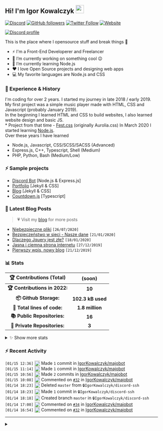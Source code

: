 <!-- ## Hi! I'm Igor Kowalczyk 🖐️ -->
## Hi! I'm Igor Kowalczyk <img src="https://raw.githubusercontent.com/igorkowalczyk/igorkowalczyk/master/src/images/wave.gif" width="27px">
[![Discord](https://img.shields.io/discord/666599184844980224?color=333&label=Chat&logo=discord&logoColor=fff&style=flat-square)](https://discord.gg/bVNNHuQ)
[![GitHub followers](https://img.shields.io/github/followers/igorkowalczyk?color=333&label=Follow&logo=github&logoColor=fff&style=flat-square)](https://github.com/IgorKowalczyk?tab=followers)
[![Twitter Follow](https://img.shields.io/twitter/follow/majonezexe?color=333&label=Follow&logo=twitter&logoColor=fff&style=flat-square)](https://twitter.com/majonezexe)
[![Website](https://img.shields.io/website?down_color=333&down_message=off&label=Website&logo=firefox&logoColor=fff&style=flat-square&up_color=333&up_message=up&url=https%3A%2F%2Figorkowalczyk.github.io)](https://igorkowalczyk.github.io)

[![Discord profile](https://discord.c99.nl/widget/theme-3/544164729354977282.png)](https://discord.com/users/544164729354977282)

This is the place where I opensource stuff and break things :rofl:

- ⚡  I'm a Front-End Developerer and Freelancer
- 🔭 I’m currently working on something cool :wink:
- 🌱 I’m currently learning Node.js
- ❤️ I love Open Source projects and designing web apps
- 💻 My favorite languages are Node.js and CSS

### 💪 Experience & History
I'm coding for over 2 years. I started my journey in late 2018 / early 2019.<br>
My first project was a simple music player made with HTML, CSS and Javascript (probably January 2019).<br>
In the beginning I learned HTML and CSS to build websites, I also learned website design and basic JS.<br>
\* Project from that time - [Fest.css](https://github.com/igorkowalczyk/fest) (originally Aurolia.css)
In March 2020 I started learning [Node.js](https://nodejs.org).<br>
Over these years I have learned
 * Node.js, Javascript, CSS/SCSS/SACSS (Advanced)
 * Express.js, C++, Typescript, Shell (Medium)
 * PHP, Python, Bash (Medium/Low)

### ⚡ Sample projects

* [Discord Bot](https://github.com/igorkowalczyk/majobot) [Node.js & Express.js]
* [Portfolio](https://igorkowalczyk.github.io) [Jekyll & CSS] 
* [Blog](https://igorkowalczyk.github.io/blog) [Jekyll & CSS] 
* [Countdown.js](https://igorkowalczyk.github.io/countdown) [Typescript] 

### 📕 Latest Blog Posts
> 💗 Visit my [blog](https://igorkowalczyk.github.io/blog) for more posts
<!-- START_SECTION:feed -->
   - [Niebezpieczne pliki](https://igorkowalczyk.github.io/blog/internet/2020/07/27/Niebezpieczne-pliki) `[26/07/2020]`
- [Bezpieczeństwo w sieci - Nasze dane](https://igorkowalczyk.github.io/blog/internet/2020/01/22/Bezpiecze%C5%84stwo-w-sieci-nasze-dane) `[21/01/2020]`
- [Dlaczego Jquery jest złe?](https://igorkowalczyk.github.io/blog/internet/programowanie/javascript/2020/01/19/Dlaczego-Jquery-jest-z%C5%82e) `[18/01/2020]`
- [Jasna i ciemna strona internetu](https://igorkowalczyk.github.io/blog/internet/2019/12/28/Jasna-i-ciemna-strona-internetu) `[27/12/2019]`
- [Pierwszy wpis, nowy blog](https://igorkowalczyk.github.io/blog/offtop/2019/12/22/Pierwszy-wpis,-nowy-blog) `[21/12/2019]`
<!-- Posts last updated on Sun Jan 16 2022 04:31:55 GMT+0000 (Coordinated Universal Time) -->
   <!-- END_SECTION:feed -->

### 📊 Stats

<!--START_SECTION:waka-->
 | 🏆 Contributions (Total) | (soon) |
|:-:|:-:|
| **🏆 Contributions in 2022:** | **10**|
| **📦 Github Storage:** | **102.3 kB used**|
| **📝 Total lines of code:** | **1.8 million**|
| **📚 Public Repositories:** | **16** |
| **🔑 Private Repositories:** | **3** |
<details><summary>✨ Show more stats</summary>

#### 🌞 I work most during day 

```text
🌞 Morning    152 commits    ████░░░░░░░░░░░░░░░░░░░░░   16.36% 
🌆 Daytime    468 commits    ████████████░░░░░░░░░░░░░   50.38% 
🌃 Evening    296 commits    ████████░░░░░░░░░░░░░░░░░   31.86% 
🌙 Night      13 commits     ░░░░░░░░░░░░░░░░░░░░░░░░░   1.4%
```
#### 📅 I'm most productive on Wednesday 

```text
Monday       128 commits    ███░░░░░░░░░░░░░░░░░░░░░░   13.78% 
Tuesday      174 commits    ████░░░░░░░░░░░░░░░░░░░░░   18.73% 
Wednesday    190 commits    █████░░░░░░░░░░░░░░░░░░░░   20.45% 
Thursday     137 commits    ███░░░░░░░░░░░░░░░░░░░░░░   14.75% 
Friday       122 commits    ███░░░░░░░░░░░░░░░░░░░░░░   13.13% 
Saturday     112 commits    ███░░░░░░░░░░░░░░░░░░░░░░   12.06% 
Sunday       66 commits     █░░░░░░░░░░░░░░░░░░░░░░░░   7.1%
```


#### 📊 Weekly work stats 

```text
💬 Programming Languages: 
JavaScript               8 hrs 43 mins       ██████████████████████░░░   90.13% 
JSON                     29 mins             █░░░░░░░░░░░░░░░░░░░░░░░░   5.05% 
HTML                     15 mins             ░░░░░░░░░░░░░░░░░░░░░░░░░   2.72% 
Markdown                 5 mins              ░░░░░░░░░░░░░░░░░░░░░░░░░   0.86% 
Other                    2 mins              ░░░░░░░░░░░░░░░░░░░░░░░░░   0.42%

💻 Operating System: 
Linux                    9 hrs 40 mins       █████████████████████████   100.0%
```

</details>

<!-- Wakatime stats generated at 2022-01-16 04:00:40.993977 -->
<!--END_SECTION:waka-->

### :zap: Recent Activity
<!--START_SECTION:activity-->
`[01/15 12:36]` <a href="https://github.com/igorkowalczyk" title="📝"><img alt="📝" src="https://github.com/igorkowalczykbot/github-activity/raw/master/icons/commit.png" align="top" height="18"></a> Made `1` commit in [IgorKowalczyk/majobot](https://github.com/IgorKowalczyk/majobot)  
`[01/15 11:14]` <a href="https://github.com/igorkowalczyk" title="📝"><img alt="📝" src="https://github.com/igorkowalczykbot/github-activity/raw/master/icons/commit.png" align="top" height="18"></a> Made `1` commit in [IgorKowalczyk/majobot](https://github.com/IgorKowalczyk/majobot)  
`[01/15 10:56]` <a href="https://github.com/igorkowalczyk" title="📝"><img alt="📝" src="https://github.com/igorkowalczykbot/github-activity/raw/master/icons/commit.png" align="top" height="18"></a> Made `2` commits in [IgorKowalczyk/majobot](https://github.com/IgorKowalczyk/majobot)  
`[01/15 10:08]` <a href="https://github.com/igorkowalczyk" title="🗣"><img alt="🗣" src="https://github.com/igorkowalczykbot/github-activity/raw/master/icons/comment.png" align="top" height="18"></a> Commented on [`#32`](https://github.com//IgorKowalczyk/majobot/issues/32 'mysql database result in a error.') in [IgorKowalczyk/majobot](https://github.com/IgorKowalczyk/majobot)  
`[01/14 18:23]` <a href="https://github.com/igorkowalczyk" title="❌"><img alt="❌" src="https://github.com/igorkowalczykbot/github-activity/raw/master/icons/delete.png" align="top" height="18"></a> Deleted `master` from <span title="Private Repo">`🔒IgorKowalczyk/discord-ssh`</span>  
`[01/14 18:23]` <a href="https://github.com/igorkowalczyk" title="📝"><img alt="📝" src="https://github.com/igorkowalczykbot/github-activity/raw/master/icons/commit.png" align="top" height="18"></a> Made `1` commit in <span title="Private Repo">`🔒IgorKowalczyk/discord-ssh`</span>  
`[01/14 18:18]` <a href="https://github.com/igorkowalczyk" title="📂"><img alt="📂" src="https://github.com/igorkowalczykbot/github-activity/raw/master/icons/create-branch.png" align="top" height="18"></a> Created branch `master` in <span title="Private Repo">`🔒IgorKowalczyk/discord-ssh`</span>  
`[01/14 17:00]` <a href="https://github.com/igorkowalczyk" title="🗣"><img alt="🗣" src="https://github.com/igorkowalczykbot/github-activity/raw/master/icons/comment.png" align="top" height="18"></a> Commented on [`#34`](https://github.com//IgorKowalczyk/majobot/issues/34 'prefix not working') in [IgorKowalczyk/majobot](https://github.com/IgorKowalczyk/majobot)  
`[01/14 16:54]` <a href="https://github.com/igorkowalczyk" title="🗣"><img alt="🗣" src="https://github.com/igorkowalczykbot/github-activity/raw/master/icons/comment.png" align="top" height="18"></a> Commented on [`#32`](https://github.com//IgorKowalczyk/majobot/issues/32 'mysql database result in a error.') in [IgorKowalczyk/majobot](https://github.com/IgorKowalczyk/majobot)  

</details>
<!--END_SECTION:activity-->

---

<details>
 <summary> </summary>
 <h5>The cake is a lie 🍰</h5>
 <a href="https://igorkowalczyk.github.io"><img src="https://komarev.com/ghpvc/?username=igorkowalczyk&style=flat-square&color=333333&label=Github+profile+views" alt="Github profile views"></a>
</details>